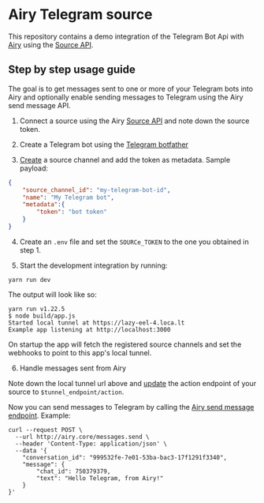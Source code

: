 # Airy Telegram source

This repository contains a demo integration of the Telegram Bot Api with [Airy](https://github.com/airyhq/airy) using the [Source API](https://docs.airy.co/api/source).

## Step by step usage guide

The goal is to get messages sent to one or more of your Telegram bots into Airy and optionally enable sending messages to Telegram using the Airy send message API.

1. Connect a source using the Airy [Source API](https://docs.airy.co/api/source#create-a-source) and note down the source token.

2. Create a Telegram bot using the [Telegram botfather](https://t.me/botfather)

3. [Create](https://docs.airy.co/api/source#create-a-channel) a source channel and add the token as metadata. Sample payload:

```json
{
	"source_channel_id": "my-telegram-bot-id",
	"name": "My Telegram bot",
	"metadata":{
		"token": "bot token"
	}
}
``` 

4. Create an `.env` file and set the `SOURCe_TOKEN` to the one you obtained in step 1.

5. Start the development integration by running:

```shell script
yarn run dev
``` 

The output will look like so:
```
yarn run v1.22.5
$ node build/app.js
Started local tunnel at https://lazy-eel-4.loca.lt
Example app listening at http://localhost:3000
```

On startup the app will fetch the registered source channels and set the webhooks to point to this app's local tunnel.

6. Handle messages sent from Airy

Note down the local tunnel url above and [update](https://docs.airy.co/api/source#update-a-source) the action endpoint of your source to `$tunnel_endpoint/action`.

Now you can send messages to Telegram by calling the [Airy send message endpoint](https://airy.co/docs/core/api/endpoints/messages#send). Example:

```shell script
curl --request POST \
  --url http://airy.core/messages.send \
  --header 'Content-Type: application/json' \
  --data '{
	"conversation_id": "999532fe-7e01-53ba-bac3-17f1291f3340",
	"message": {
		"chat_id": 750379379,
		"text": "Hello Telegram, from Airy!"
	}
}'
``` 
